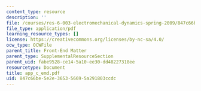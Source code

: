 ```yaml
---
content_type: resource
description: ''
file: /courses/res-6-003-electromechanical-dynamics-spring-2009/847c66be5e2e365356695a291803ccdc_app_c_emd.pdf
file_type: application/pdf
learning_resource_types: []
license: https://creativecommons.org/licenses/by-nc-sa/4.0/
ocw_type: OCWFile
parent_title: Front-End Matter
parent_type: SupplementalResourceSection
parent_uid: fabe9528-ce14-5a10-ee30-dd48227318ee
resourcetype: Document
title: app_c_emd.pdf
uid: 847c66be-5e2e-3653-5669-5a291803ccdc
---
```

